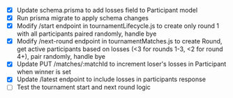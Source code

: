- [x] Update schema.prisma to add losses field to Participant model
- [x] Run prisma migrate to apply schema changes
- [x] Modify /start endpoint in tournamentLifecycle.js to create only round 1 with all participants paired randomly, handle bye
- [x] Modify /next-round endpoint in tournamentMatches.js to create Round, get active participants based on losses (<3 for rounds 1-3, <2 for round 4+), pair randomly, handle bye
- [x] Update PUT /matches/:matchId to increment loser's losses in Participant when winner is set
- [x] Update /latest endpoint to include losses in participants response
- [ ] Test the tournament start and next round logic
